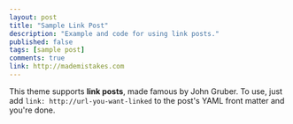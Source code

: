 ```yaml
---
layout: post
title: "Sample Link Post"
description: "Example and code for using link posts."
published: false
tags: [sample post]
comments: true
link: http://mademistakes.com  
---
```


This theme supports **link posts**, made famous by John Gruber. To use, just add `link: http://url-you-want-linked` to the post's YAML front matter and you're done.
